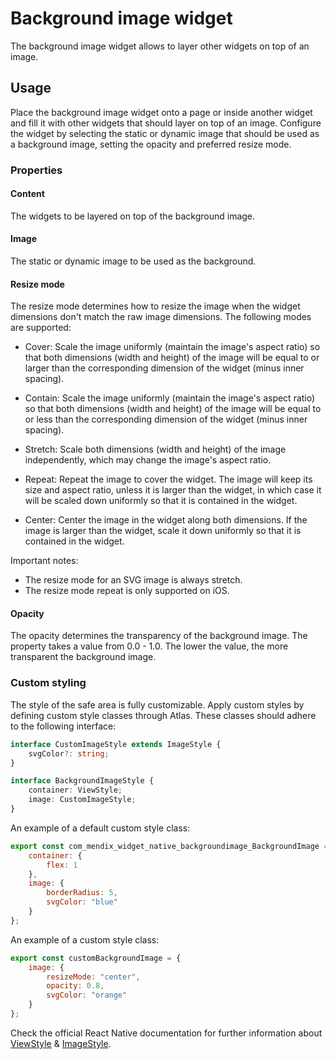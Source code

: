 # Background image widget

The background image widget allows to layer other widgets on top of an image.

## Usage

Place the background image widget onto a page or inside another widget and fill it with other widgets that should layer on top of an image. Configure the widget by selecting the static or dynamic image that should be used as a background image, setting the opacity and preferred resize mode.

### Properties

#### Content

The widgets to be layered on top of the background image.

#### Image

The static or dynamic image to be used as the background.

#### Resize mode

The resize mode determines how to resize the image when the widget dimensions don't match the raw image dimensions. The following modes are supported:

-   Cover: Scale the image uniformly (maintain the image's aspect ratio) so that both dimensions (width and height) of the image will be equal to or larger than the corresponding dimension of the widget (minus inner spacing).

-   Contain: Scale the image uniformly (maintain the image's aspect ratio) so that both dimensions (width and height) of the image will be equal to or less than the corresponding dimension of the widget (minus inner spacing).

-   Stretch: Scale both dimensions (width and height) of the image independently, which may change the image's aspect ratio.

-   Repeat: Repeat the image to cover the widget. The image will keep its size and aspect ratio, unless it is larger than the widget, in which case it will be scaled down uniformly so that it is contained in the widget.

-   Center: Center the image in the widget along both dimensions. If the image is larger than the widget, scale it down uniformly so that it is contained in the widget.

Important notes:

-   The resize mode for an SVG image is always stretch.
-   The resize mode repeat is only supported on iOS.

#### Opacity

The opacity determines the transparency of the background image. The property takes a value from 0.0 - 1.0. The lower the value, the more transparent the background image.

### Custom styling

The style of the safe area is fully customizable. Apply custom styles by defining custom style classes through Atlas.
These classes should adhere to the following interface:

```ts
interface CustomImageStyle extends ImageStyle {
    svgColor?: string;
}

interface BackgroundImageStyle {
    container: ViewStyle;
    image: CustomImageStyle;
}
```

An example of a default custom style class:

```js
export const com_mendix_widget_native_backgroundimage_BackgroundImage = {
    container: {
        flex: 1
    },
    image: {
        borderRadius: 5,
        svgColor: "blue"
    }
};
```

An example of a custom style class:

```js
export const customBackgroundImage = {
    image: {
        resizeMode: "center",
        opacity: 0.8,
        svgColor: "orange"
    }
};
```

Check the official React Native documentation for further information about [ViewStyle](https://reactnative.dev/docs/view-style-props) & [ImageStyle](https://reactnative.dev/docs/image-style-props).
